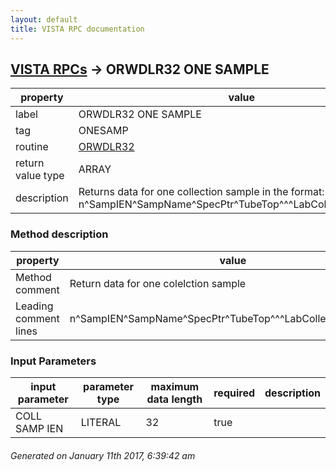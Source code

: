 ```yaml
---
layout: default
title: VISTA RPC documentation
---
```




## [VISTA RPCs](TableOfContent.md) &#8594; ORWDLR32 ONE SAMPLE 

 property | value 
--- | --- 
 label | ORWDLR32 ONE SAMPLE
 tag | ONESAMP
 routine | [ORWDLR32](http://code.osehra.org/dox/Routine_ORWDLR32_source.html)
 return value type | ARRAY
 description | Returns data for one collection sample in the format:     n^SampIEN^SampName^SpecPtr^TubeTop^^^LabCollect^^SpecName


### Method description

 property | value 
--- | --- 
 Method comment | Return data for one colelction sample
 Leading comment lines | n^SampIEN^SampName^SpecPtr^TubeTop^^^LabCollect^^SpecName

### Input Parameters

| input parameter | parameter type | maximum data length | required | description | 
| --- | --- | --- | --- | --- | 
| COLL SAMP IEN | LITERAL | 32 | true |  | 




 ###### Generated on January 11th 2017, 6:39:42 am